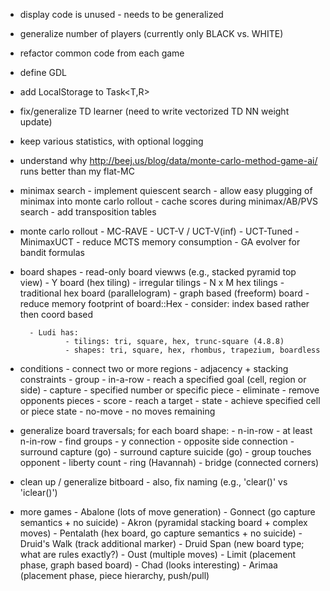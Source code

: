 - display code is unused - needs to be generalized
- generalize number of players (currently only BLACK vs. WHITE)
- refactor common code from each game
- define GDL
- add LocalStorage to Task<T,R>
- fix/generalize TD learner (need to write vectorized TD NN weight update)
- keep various statistics, with optional logging

- understand why http://beej.us/blog/data/monte-carlo-method-game-ai/ runs
  better than my flat-MC

- minimax search
        - implement quiescent search
        - allow easy plugging of minimax into monte carlo rollout
        - cache scores during minimax/AB/PVS search
                - add transposition tables

- monte carlo rollout
        - MC-RAVE
        - UCT-V / UCT-V(inf)
        - UCT-Tuned
        - MinimaxUCT
        - reduce MCTS memory consumption
        - GA evolver for bandit formulas

- board shapes
        - read-only board viewws (e.g., stacked pyramid top view)
        - Y board (hex tiling)
        - irregular tilings
        - N x M hex tilings
        - traditional hex board (parallelogram)
        - graph based (freeform) board
        - reduce memory footprint of board::Hex
                - consider: index based rather then coord based

        - Ludi has:
                - tilings: tri, square, hex, trunc-square (4.8.8)
                - shapes: tri, square, hex, rhombus, trapezium, boardless

- conditions
        - connect two or more regions
                - adjacency + stacking constraints
        - group
        - in-a-row
        - reach a specified goal (cell, region or side)
        - capture - specified number or specific piece
        - eliminate - remove opponents pieces
        - score - reach a target
        - state - achieve specified cell or piece state
        - no-move - no moves remaining

- generalize board traversals; for each board shape:
        - n-in-row
        - at least n-in-row
        - find groups
        - y connection
        - opposite side connection
        - surround capture (go)
        - surround capture suicide (go)
        - group touches opponent
        - liberty count
        - ring (Havannah)
        - bridge (connected corners)

- clean up / generalize bitboard
        - also, fix naming (e.g., 'clear()' vs 'iclear()')

- more games
        - Abalone (lots of move generation)
        - Gonnect (go capture semantics + no suicide)
        - Akron (pyramidal stacking board + complex moves)
        - Pentalath (hex board, go capture semantics + no suicide)
        - Druid's Walk (track additional marker)
        - Druid Span (new board type; what are rules exactly?)
        - Oust (multiple moves)
        - Limit (placement phase, graph based board)
        - Chad (looks interesting)
        - Arimaa (placement phase, piece hierarchy, push/pull)
